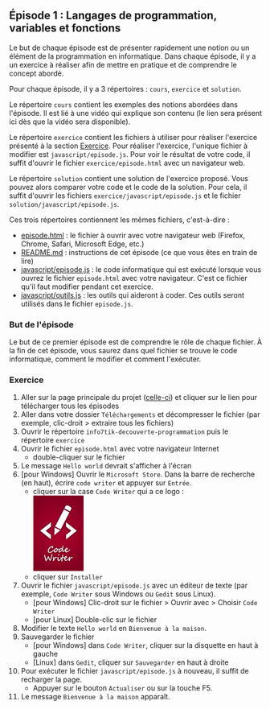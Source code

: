 ## Épisode 1 : Langages de programmation, variables et fonctions
Le but de chaque épisode est de présenter rapidement une notion ou un élément de la programmation en informatique. Dans
chaque épisode, il y a un exercice à réaliser afin de mettre en pratique et de comprendre le concept abordé.

Pour chaque épisode, il y a 3 répertoires : `cours`, `exercice` et `solution`.

Le répertoire `cours` contient les exemples des notions abordées dans l'épisode. Il est lié à une vidéo qui explique
son contenu (le lien sera présent ici dès que la vidéo sera disponible).

Le répertoire `exercice` contient les fichiers à utiliser pour réaliser l'exercice présenté à la section
[Exercice](#exercice). Pour réaliser l'exercice, l'unique fichier à modifier est `javascript/episode.js`. Pour voir le
résultat de votre code, il suffit d'ouvrir le fichier `exercice/episode.html` avec un navigateur web.

Le répertoire `solution` contient une solution de l'exercice proposé. Vous pouvez alors comparer votre code et le code
de la solution. Pour cela, il suffit d'ouvrir les fichiers `exercice/javascript/episode.js` et le fichier
`solution/javascript/episode.js`.

Ces trois répertoires contiennent les mêmes fichiers, c'est-à-dire :
* [episode.html](exercice/episode.html) : le fichier à ouvrir avec votre navigateur web (Firefox, Chrome, Safari,
  Microsoft Edge, etc.)
* [README.md](README.md) : instructions de cet épisode (ce que vous êtes en train de lire)
* [javascript/episode.js](exercice/javascript/episode.js) : le code informatique qui est exécuté lorsque vous ouvrez le
  fichier `episode.html` avec votre navigateur. C'est ce fichier qu'il faut modifier pendant cet exercice.
* [javascript/outils.js](exercice/javascript/outils.js) : les outils qui aideront à coder. Ces outils seront utilisés
  dans le fichier `episode.js`.

### But de l'épisode
Le but de ce premier épisode est de comprendre le rôle de chaque fichier. À la fin de cet épisode, vous saurez dans quel
fichier se trouve le code informatique, comment le modifier et comment l'exécuter.

### Exercice
1. Aller sur la page principale du projet ([celle-ci](https://github.com/info7tik/decouverte-programmation)) et cliquer
  sur le lien pour télécharger tous les épisodes
2. Aller dans votre dossier `Téléchargements` et décompresser le fichier (par exemple, clic-droit > extraire tous les
  fichiers)
3. Ouvrir le répertoire `info7tik-decouverte-programmation` puis le répertoire `exercice`
4. Ouvrir le fichier `episode.html` avec votre navigateur Internet
   * double-cliquer sur le fichier
5. Le message `Hello world` devrait s'afficher à l'écran
6. [pour Windows] Ouvrir le `Microsoft Store`. Dans la barre de recherche (en haut), écrire `code writer` et appuyer sur
  `Entrée`.
   * cliquer sur la case `Code Writer` qui a ce logo :
  <br/><img src="code-writer-logo.jpeg" alt="logo de code writer" width="100" height="150"><br/>
   * cliquer sur `Installer`
7. Ouvrir le fichier `javascript/episode.js` avec un éditeur de texte (par exemple, `Code Writer` sous Windows ou `Gedit`
  sous Linux).
   * [pour Windows] Clic-droit sur le fichier > Ouvrir avec > Choisir `Code Writer`
   * [pour Linux] Double-clic sur le fichier
8. Modifier le texte `Hello world` en `Bienvenue à la maison`.
9. Sauvegarder le fichier
   * [pour Windows] dans `Code Writer`, cliquer sur la disquette en haut à gauche
   * [Linux] dans `Gedit`, cliquer sur `Sauvegarder` en haut à droite
10. Pour exécuter le fichier `javascript/episode.js` à nouveau, il suffit de recharger la page.
    * Appuyer sur le bouton `Actualiser` ou sur la touche F5.
12. Le message `Bienvenue à la maison` apparaît.
